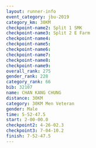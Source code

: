 ```yaml
---
layout: runner-info 
event_category: jbu-2019 
category_km: 30KM 
checkpoint-name2: Split 1 SMK 
checkpoint-name3: Split 2 E Farm 
checkpoint-name4: 
checkpoint-name5: 
checkpoint-name6: 
checkpoint-name7: 
checkpoint-name8: 
checkpoint-name9: 
overall_rank: 275
gender_rank: 228
category_rank: 66
bib: 32107
name: CHAN KANG CHUNG
distance: 30KM
category: 30KM Men Veteran
gender: Male
time: 5-52-47.5
start: 2-00-00.0
checkpoint2: 4-26-02.3
checkpoint3: 7-04-10.2
finish: 7-52-47.5
---
```

